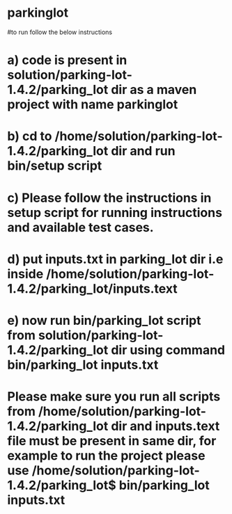 # parkinglot
#to run follow the below instructions
# a) code is present in solution/parking-lot-1.4.2/parking_lot dir as a maven project with name parkinglot
# b) cd to /home/solution/parking-lot-1.4.2/parking_lot dir and run bin/setup script 
# c) Please follow the instructions in setup script for running instructions and available test cases.
# d) put inputs.txt in parking_lot dir i.e inside /home/solution/parking-lot-1.4.2/parking_lot/inputs.text
# e) now run bin/parking_lot script from solution/parking-lot-1.4.2/parking_lot dir  using command  bin/parking_lot inputs.txt
# 
#
# Please make sure you run all scripts from /home/solution/parking-lot-1.4.2/parking_lot dir and inputs.text file must be present in same dir, for example to run the project please use /home/solution/parking-lot-1.4.2/parking_lot$ bin/parking_lot inputs.txt
